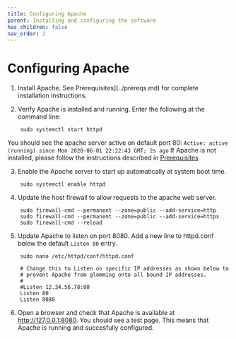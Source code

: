 ```yaml
---
title: Configuring Apache
parent: Installing and configuring the software
has_children: false
nav_order: 2
---
```


# Configuring Apache

1. Install Apache. See Prerequisites](../prereqs.md) for complete installation instructions.

2. Verify Apache is installed and running. Enter the following at the command line:
```shell
	sudo systemctl start httpd
```
You should see the apache server active on default port 80: 
`Active: active (running) since Mon 2020-06-01 22:22:43 GMT; 2s ago`
If Apache is not installed, please follow the instructions described in [Prerequisites](../prereqs.md)

3. Enable the Apache server to start up automatically at system boot time.
```shell
	sudo systemctl enable httpd
```

4. Update the host firewall to allow requests to the apache web server.
```shell
	sudo firewall-cmd --permanent --zone=public --add-service=http
	sudo firewall-cmd --permanent --zone=public --add-service=https
	sudo firewall-cmd --reload
```

5. Update Apache to listen on port 8080. Add a new line to httpd.conf below the default `Listen 80` entry.
```shell
	sudo nano /etc/httpd/conf/httpd.conf 
```
```
	# Change this to Listen on specific IP addresses as shown below to 
	# prevent Apache from glomming onto all bound IP addresses.
	#
	#Listen 12.34.56.78:80
	Listen 80
	Listen 8080
```

6. Open a browser and check that Apache is available at http://127.0.0.1:8080. You should see a test page. This means that Apache is running and succesfully configured.